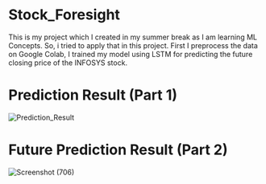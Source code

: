 # Stock_Foresight
This is my project which I created in my summer break as I am learning ML Concepts. So, i tried to apply that in this project. First I preprocess the data on Google Colab, I trained my model using LSTM for predicting the future closing price of the INFOSYS stock.

# Prediction Result (Part 1)
![Prediction_Result](https://github.com/rudraksh2611/Stock_Prediction_Using-LSTM/assets/117443595/96d905b3-0967-4971-a035-65bd6f701150)

# Future Prediction Result (Part 2)
![Screenshot (706)](https://github.com/user-attachments/assets/ff7d6810-5f0b-4393-9625-9d470b1412e7)
